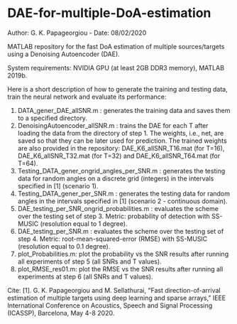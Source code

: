 # DAE-for-multiple-DoA-estimation
Author: G. K. Papageorgiou - Date: 08/02/2020

MATLAB repository for the fast DoA estimation of multiple sources/targets using a Denoising Autoencoder (DAE).

System requirements: NVIDIA GPU (at least 2GB DDR3 memory), MATLAB 2019b.

Here is a short description of how to generate the training and testing data, train the neural network and evaluate its performance:

1. DATA_gener_DAE_allSNR.m : generates the training data and saves them to a specified directory.
2. DenoisingAutoencoder_allSNR.m : trains the DAE for each T after loading the data from the directory of step 1. The weights, i.e., net, are saved so that they can be later used for prediction. The trained weights are also provided in the repository: DAE_K6_allSNR_T16.mat (for T=16), DAE_K6_allSNR_T32.mat (for T=32) and DAE_K6_allSNR_T64.mat (for T=64).
3. Testing_DATA_gener_ongrid_angles_per_SNR.m : generates the testing data for random angles on a discrete grid (integers) in the intervals specified in [1] (scenario 1).
4. Testing_DATA_gener_per_SNR.m : generates the testing data for random angles in the intervals specified in [1] (scenario 2 - continuous domain).
5. DAE_testing_per_SNR_ongrid_probabilities.m : evaluates the scheme over the testing set of step 3. Metric: probability of detection with SS-MUSIC (resolution equal to 1 degree).
6. DAE_testing_per_SNR.m : evaluates the scheme over the testing set of step 4. Metric: root-mean-squared-error (RMSE) with SS-MUSIC (resolution equal to 0.1 degree).
7. plot_Probabilities.m: plot the probability vs the SNR results after running all experiments of step 5 (all SNRs and T values).
8. plot_RMSE_res01.m: plot the RMSE vs the SNR results after running all experiments at step 6 (all SNRs and T values).

Cite: [1]. G. K. Papageorgiou and M. Sellathurai, "Fast direction-of-arrival estimation of multiple targets using deep learning and sparse arrays," IEEE International Conference on Acoustics, Speech and Signal Processing (ICASSP), Barcelona, May 4-8 2020.
